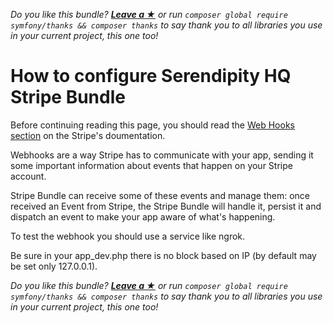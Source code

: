 *Do you like this bundle? [**Leave a &#9733;**](#js-repo-pjax-container) or run `composer global require symfony/thanks && composer thanks` to say thank you to all libraries you use in your current project, this one too!*

How to configure Serendipity HQ Stripe Bundle
=============================================

Before continuing reading this page, you should read the [Web Hooks section](https://stripe.com/docs/webhooks) on the Stripe's doumentation.

Webhooks are a way Stripe has to communicate with your app, sending it some important information about events that happen on your Stripe account.

Stripe Bundle can receive some of these events and manage them: once received an Event from Stripe, the Stripe Bundle will handle it, persist it and dispatch an event to make your app aware of what's happening.

To test the webhook you should use a service like ngrok.

Be sure in your app_dev.php there is no block based on IP (by default may be set only 127.0.0.1).

*Do you like this bundle? [**Leave a &#9733;**](#js-repo-pjax-container) or run `composer global require symfony/thanks && composer thanks` to say thank you to all libraries you use in your current project, this one too!*
